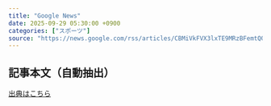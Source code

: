 ```yaml
---
title: "Google News"
date: 2025-09-29 05:30:00 +0900
categories: ["スポーツ"]
source: "https://news.google.com/rss/articles/CBMiVkFVX3lxTE9MRzBFemtQQlpyOUVkazFrLTNNaHNKMF9rLTNmdXdOdmxlVXUzSTBvaGFqdUVDcU9TWEVsbU9uM0pWTUFWeUdxcUpqZnJaOHFQQXoyLTlB?oc=5"
---
```


## 記事本文（自動抽出）
<body class="y0K44d EA71Tc" id="readabilityBody"></body>

[出典はこちら](https://news.google.com/rss/articles/CBMiVkFVX3lxTE9MRzBFemtQQlpyOUVkazFrLTNNaHNKMF9rLTNmdXdOdmxlVXUzSTBvaGFqdUVDcU9TWEVsbU9uM0pWTUFWeUdxcUpqZnJaOHFQQXoyLTlB?oc=5)
